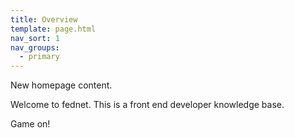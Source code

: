 ```yaml
---
title: Overview
template: page.html
nav_sort: 1
nav_groups:
  - primary
---
```


New homepage content.

Welcome to fednet. This is a front end developer knowledge base.

Game on!
